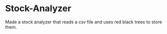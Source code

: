 # Stock-Analyzer
Made a stock analyzer that reads a csv file and uses red black trees to store them.
